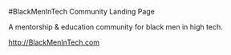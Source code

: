 #BlackMenInTech Community Landing Page

A mentorship & education community for black men in high tech.

http://BlackMenInTech.com